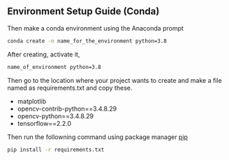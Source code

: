 ## Environment Setup Guide (Conda)


Then make a conda environment using the Anaconda prompt

```bash
conda create -n name_for_the_environment python=3.8
```

After creating, activate it,
```bash
name_of_environment python=3.8
```

Then go to the location where your project wants to create and make a file named as requirements.txt and copy these.
  * matplotlib 
  * opencv-contrib-python==3.4.8.29
  * opencv-python==3.4.8.29
  * tensorflow==2.2.0

Then run the followning command using package manager [pip](https://pip.pypa.io/en/stable/)

```bash
pip install -r requirements.txt
```
